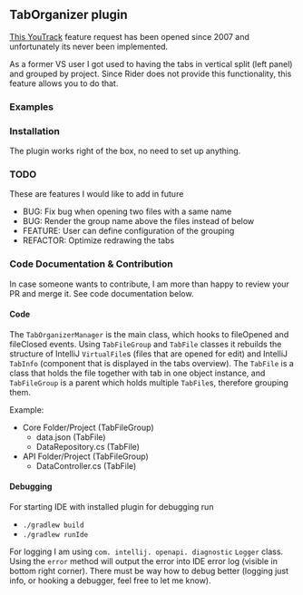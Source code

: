 ## TabOrganizer plugin

[This YouTrack](https://youtrack.jetbrains.com/issue/IJPL-59208) feature request has been opened since 2007 and unfortunately its never been implemented.

As a former VS user I got used to having the tabs in vertical split (left panel) and grouped by project. Since Rider does not provide this functionality,
this feature allows you to do that.

### Examples


### Installation
The plugin works right of the box, no need to set up anything.

### TODO
These are features I would like to add in future
- BUG: Fix bug when opening two files with a same name
- BUG: Render the group name above the files instead of below
- FEATURE: User can define configuration of the grouping
- REFACTOR: Optimize redrawing the tabs

### Code Documentation & Contribution
In case someone wants to contribute, I am more than happy to review your PR and merge it. See code documentation below.

#### Code
The `TabOrganizerManager` is the main class, which hooks to fileOpened and fileClosed events. Using `TabFileGroup` and `TabFile` classes
it rebuilds the structure of IntelliJ `VirtualFile`s (files that are opened for edit) and IntelliJ `TabInfo` (component that is displayed in the tabs overview).
The `TabFile` is a class that holds the file together with tab in one object instance, and `TabFileGroup` is a parent which holds multiple `TabFile`s, therefore grouping them.

Example:
- Core Folder/Project (TabFileGroup)
  - data.json (TabFile)
  - DataRepository.cs (TabFile)
- API Folder/Project (TabFileGroup)
  - DataController.cs (TabFile)

#### Debugging

For starting IDE with installed plugin for debugging run
- `./gradlew build`
- `./gradlew runIde`

For logging I am using `com. intellij. openapi. diagnostic` `Logger` class. Using the `error` method will output the error into IDE error log
(visible in bottom right corner). There must be way how to debug better (logging just info, or hooking a debugger, feel free to let me know).